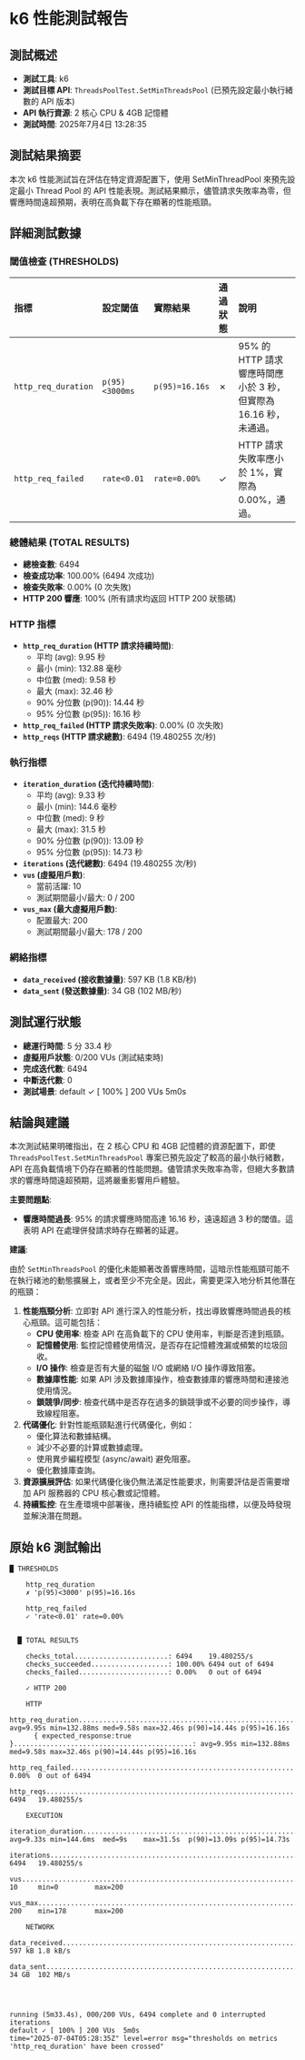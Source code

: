 # k6 性能測試報告

## 測試概述

*   **測試工具**: k6
*   **測試目標 API**: `ThreadsPoolTest.SetMinThreadsPool` (已預先設定最小執行緒數的 API 版本)
*   **API 執行資源**: 2 核心 CPU & 4GB 記憶體
*   **測試時間**: 2025年7月4日 13:28:35

## 測試結果摘要

本次 k6 性能測試旨在評估在特定資源配置下，使用 SetMinThreadPool 來預先設定最小 Thread Pool 的 API 性能表現。測試結果顯示，儘管請求失敗率為零，但響應時間遠超預期，表明在高負載下存在顯著的性能瓶頸。

## 詳細測試數據

### 閾值檢查 (THRESHOLDS)

| 指標              | 設定閾值      | 實際結果      | 通過狀態 | 說明                                     |
| :---------------- | :------------ | :------------ | :------- | :--------------------------------------- |
| `http_req_duration` | `p(95)<3000ms` | `p(95)=16.16s` | ✗        | 95% 的 HTTP 請求響應時間應小於 3 秒，但實際為 16.16 秒，未通過。 |
| `http_req_failed`   | `rate<0.01`   | `rate=0.00%`  | ✓        | HTTP 請求失敗率應小於 1%，實際為 0.00%，通過。 |

### 總體結果 (TOTAL RESULTS)

*   **總檢查數**: 6494
*   **檢查成功率**: 100.00% (6494 次成功)
*   **檢查失敗率**: 0.00% (0 次失敗)
*   **HTTP 200 響應**: 100% (所有請求均返回 HTTP 200 狀態碼)

### HTTP 指標

*   **`http_req_duration` (HTTP 請求持續時間)**:
    *   平均 (avg): 9.95 秒
    *   最小 (min): 132.88 毫秒
    *   中位數 (med): 9.58 秒
    *   最大 (max): 32.46 秒
    *   90% 分位數 (p(90)): 14.44 秒
    *   95% 分位數 (p(95)): 16.16 秒
*   **`http_req_failed` (HTTP 請求失敗率)**: 0.00% (0 次失敗)
*   **`http_reqs` (HTTP 請求總數)**: 6494 (19.480255 次/秒)

### 執行指標

*   **`iteration_duration` (迭代持續時間)**:
    *   平均 (avg): 9.33 秒
    *   最小 (min): 144.6 毫秒
    *   中位數 (med): 9 秒
    *   最大 (max): 31.5 秒
    *   90% 分位數 (p(90)): 13.09 秒
    *   95% 分位數 (p(95)): 14.73 秒
*   **`iterations` (迭代總數)**: 6494 (19.480255 次/秒)
*   **`vus` (虛擬用戶數)**:
    *   當前活躍: 10
    *   測試期間最小/最大: 0 / 200
*   **`vus_max` (最大虛擬用戶數)**:
    *   配置最大: 200
    *   測試期間最小/最大: 178 / 200

### 網絡指標

*   **`data_received` (接收數據量)**: 597 KB (1.8 KB/秒)
*   **`data_sent` (發送數據量)**: 34 GB (102 MB/秒)

## 測試運行狀態

*   **總運行時間**: 5 分 33.4 秒
*   **虛擬用戶狀態**: 0/200 VUs (測試結束時)
*   **完成迭代數**: 6494
*   **中斷迭代數**: 0
*   **測試場景**: default ✓ [ 100% ] 200 VUs 5m0s

## 結論與建議

本次測試結果明確指出，在 2 核心 CPU 和 4GB 記憶體的資源配置下，即使 `ThreadsPoolTest.SetMinThreadsPool` 專案已預先設定了較高的最小執行緒數，API 在高負載情境下仍存在顯著的性能問題。儘管請求失敗率為零，但絕大多數請求的響應時間遠超預期，這將嚴重影響用戶體驗。

**主要問題點**:

*   **響應時間過長**: 95% 的請求響應時間高達 16.16 秒，遠遠超過 3 秒的閾值。這表明 API 在處理併發請求時存在顯著的延遲。

**建議**:

由於 `SetMinThreadsPool` 的優化未能顯著改善響應時間，這暗示性能瓶頸可能不在執行緒池的動態擴展上，或者至少不完全是。因此，需要更深入地分析其他潛在的瓶頸：

1.  **性能瓶頸分析**: 立即對 API 進行深入的性能分析，找出導致響應時間過長的核心瓶頸。這可能包括：
    *   **CPU 使用率**: 檢查 API 在高負載下的 CPU 使用率，判斷是否達到瓶頸。
    *   **記憶體使用**: 監控記憶體使用情況，是否存在記憶體洩漏或頻繁的垃圾回收。
    *   **I/O 操作**: 檢查是否有大量的磁盤 I/O 或網絡 I/O 操作導致阻塞。
    *   **數據庫性能**: 如果 API 涉及數據庫操作，檢查數據庫的響應時間和連接池使用情況。
    *   **鎖競爭/同步**: 檢查代碼中是否存在過多的鎖競爭或不必要的同步操作，導致線程阻塞。
2.  **代碼優化**: 針對性能瓶頸點進行代碼優化，例如：
    *   優化算法和數據結構。
    *   減少不必要的計算或數據處理。
    *   使用異步編程模型 (async/await) 避免阻塞。
    *   優化數據庫查詢。
3.  **資源擴展評估**: 如果代碼優化後仍無法滿足性能要求，則需要評估是否需要增加 API 服務器的 CPU 核心數或記憶體。
4.  **持續監控**: 在生產環境中部署後，應持續監控 API 的性能指標，以便及時發現並解決潛在問題。

## 原始 k6 測試輸出

```
█ THRESHOLDS

    http_req_duration
    ✗ 'p(95)<3000' p(95)=16.16s

    http_req_failed
    ✓ 'rate<0.01' rate=0.00%


  █ TOTAL RESULTS

    checks_total.......................: 6494    19.480255/s
    checks_succeeded...................: 100.00% 6494 out of 6494
    checks_failed......................: 0.00%   0 out of 6494

    ✓ HTTP 200

    HTTP
    http_req_duration.......................................................: avg=9.95s min=132.88ms med=9.58s max=32.46s p(90)=14.44s p(95)=16.16s
      { expected_response:true }............................................: avg=9.95s min=132.88ms med=9.58s max=32.46s p(90)=14.44s p(95)=16.16s
    http_req_failed.........................................................: 0.00%  0 out of 6494
    http_reqs...............................................................: 6494   19.480255/s

    EXECUTION
    iteration_duration......................................................: avg=9.33s min=144.6ms  med=9s    max=31.5s  p(90)=13.09s p(95)=14.73s
    iterations..............................................................: 6494   19.480255/s
    vus.....................................................................: 10     min=0         max=200
    vus_max.................................................................: 200    min=178       max=200

    NETWORK
    data_received...........................................................: 597 kB 1.8 kB/s
    data_sent...............................................................: 34 GB  102 MB/s




running (5m33.4s), 000/200 VUs, 6494 complete and 0 interrupted iterations
default ✓ [ 100% ] 200 VUs  5m0s
time="2025-07-04T05:28:35Z" level=error msg="thresholds on metrics 'http_req_duration' have been crossed"
```
